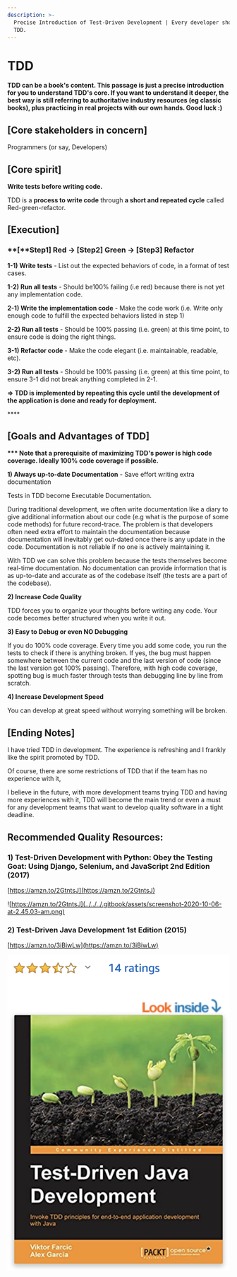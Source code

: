 ```yaml
---
description: >-
  Precise Introduction of Test-Driven Development | Every developer should know
  TDD.
---
```


# TDD

**TDD can be a book's content. This passage is just a precise introduction for you to understand TDD's core. If you want to understand it deeper, the best way is still referring to authoritative industry resources \(eg classic books\), plus practicing in real projects with our own hands. Good luck :\)**

## **\[Core stakeholders in concern\]** 

Programmers \(or say, Developers\)

## **\[Core spirit\]** 

**Write tests before writing code.** 

TDD is a **process to write code** through **a short and repeated cycle** called Red-green-refactor.

## \[Execution\] 

### **\[**Step1\] Red → \[Step2\] Green → \[Step3\] Refactor

**1-1\) Write tests** - List out the expected behaviors of code, in a format of test cases.

**1-2\) Run all tests** - Should be100% failing \(i.e red\) because there is not yet any implementation code.

**2-1\) Write the implementation code** - Make the code work \(i.e. Write only enough code to fulfill the expected behaviors listed in step 1\)

**2-2\) Run all tests** - Should be 100% passing \(i.e. green\) at this time point, to ensure code is doing the right things.

**3-1\) Refactor code** - Make the code elegant \(i.e. maintainable, readable, etc\). 

**3-2\) Run all tests** - Should be 100% passing \(i.e. green\) at this time point, to ensure 3-1 did not break anything completed in 2-1.

**=&gt; TDD is implemented by repeating this cycle until the development of the application is done and ready for deployment.**

\*\*\*\*

## **\[Goals and Advantages of TDD\]**

**\*\*\* Note that a prerequisite of maximizing TDD's power is high code coverage. Ideally 100% code coverage if possible.**

**1\) Always up-to-date Documentation** - Save effort writing extra documentation

Tests in TDD become Executable Documentation. 

During traditional development, we often write documentation like a diary to give additional information about our code \(e.g what is the purpose of some code methods\) for future record-trace. The problem is that developers often need extra effort to maintain the documentation because documentation will inevitably get out-dated once there is any update in the code. Documentation is not reliable if no one is actively maintaining it.

With TDD we can solve this problem because the tests themselves become real-time documentation. No documentation can provide information that is as up-to-date and accurate as of the codebase itself \(the tests are a part of the codebase\). 

**2\) Increase Code Quality**

TDD forces you to organize your thoughts before writing any code. Your code becomes better structured when you write it out.

**3\) Easy to Debug or even NO Debugging**

If you do 100% code coverage. Every time you add some code, you run the tests to check if there is anything broken. If yes, the bug must happen somewhere between the current code and the last version of code \(since the last version got 100% passing\). Therefore, with high code coverage, spotting bug is much faster through tests than debugging line by line from scratch. 

**4\) Increase Development Speed**

You can develop at great speed without worrying something will be broken.



## \[Ending Notes\]

I have tried TDD in development. The experience is refreshing and I frankly like the spirit promoted by TDD. 

Of course, there are some restrictions of TDD that if the team has no experience with it, 

I believe in the future, with more development teams trying TDD and having more experiences with it, TDD will become the main trend or even a must for any development teams that want to develop quality software in a tight deadline.



## Recommended Quality Resources:

### 1\) Test-Driven Development with Python: Obey the Testing Goat: Using Django, Selenium, and JavaScript 2nd Edition \(2017\)

[https://amzn.to/2GtntsJ](https://amzn.to/2GtntsJ)

![https://amzn.to/2GtntsJ](../../../.gitbook/assets/screenshot-2020-10-06-at-2.45.03-am.png)

### 2\) Test-Driven Java Development 1st Edition \(2015\)

[https://amzn.to/3iBiwLw](https://amzn.to/3iBiwLw)

![](../../../.gitbook/assets/screenshot-2020-10-06-at-2.48.47-am.png)





